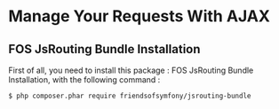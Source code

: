 # Manage Your Requests With AJAX

## FOS JsRouting Bundle Installation

First of all, you need to install this package : FOS JsRouting Bundle Installation, with the following command :
```sh
$ php composer.phar require friendsofsymfony/jsrouting-bundle
```

